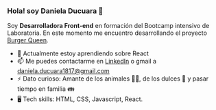 ### Hola! soy Daniela Ducuara 👋

Soy **Desarrolladora Front-end** en formación del Bootcamp intensivo de Laboratoria. En este momento me encuentro desarrollando el proyecto [Burger Queen](https://github.com/Daniela1421/BOG004-burger-queen-api-client).

- 🌱 Actualmente estoy aprendiendo sobre React
- 📫 Me puedes contactarme en [LinkedIn](www.linkedin.com/in/daniela-ducuara) o gmail a daniela.ducuara1817@gmail.com
- ⚡ Dato curioso: Amante de los animales 🐶🐱, de los dulces 🍬 y pasar tiempo en familia 👪
- 🖥️ Tech skills: HTML, CSS, Javascript, React.





